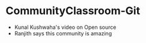 # CommunityClassroom-Git
- Kunal Kushwaha's video on Open source 
- Ranjith says this community is amazing
